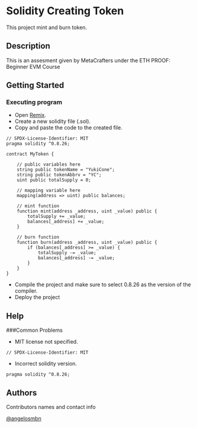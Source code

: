 # Solidity Creating Token

This project mint and burn token.

## Description

This is an assesment given by MetaCrafters under the ETH PROOF: Beginner EVM Course

## Getting Started

### Executing program

* Open [Remix](https://remix.ethereum.org/).
* Create a new solidity file (.sol).
* Copy and paste the code to the created file.
```
// SPDX-License-Identifier: MIT
pragma solidity ^0.8.26;

contract MyToken {

    // public variables here
    string public tokenName = "YukiCone";
    string public tokenAbbrv = "YC";
    uint public totalSupply = 0;

    // mapping variable here
    mapping(address => uint) public balances;

    // mint function
    function mint(address _address, uint _value) public {
        totalSupply += _value;
        balances[_address] += _value;
    }

    // burn function
    function burn(address _address, uint _value) public {
        if (balances[_address] >= _value) {
            totalSupply -= _value;
            balances[_address] -= _value;
        }
    }
}
```
* Compile the project and make sure to select 0.8.26 as the version of the compiler.
* Deploy the project
  
## Help

###Common Problems
* MIT license not specified.
```
// SPDX-License-Identifier: MIT
```
* Incorrect solidity version.
```
pragma solidity ^0.8.26;
```

## Authors

Contributors names and contact info

[@angelosmbn](https://github.com/angelosmbn)

